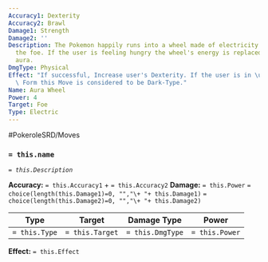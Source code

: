 ```yaml
---
Accuracy1: Dexterity
Accuracy2: Brawl
Damage1: Strength
Damage2: ''
Description: The Pokemon happily runs into a wheel made of electricity that strikes
  the foe. If the user is feeling hungry the wheel's energy is replaced by a dark
  aura.
DmgType: Physical
Effect: "If successful, Increase user's Dexterity. If the user is in \u201CHangry\u201D\
  \ Form this Move is considered to be Dark-Type."
Name: Aura Wheel
Power: 4
Target: Foe
Type: Electric
---
```


#PokeroleSRD/Moves

### `= this.name` 
*`= this.Description`*

**Accuracy:** `= this.Accuracy1` + `= this.Accuracy2`
**Damage:** `= this.Power` `= choice(length(this.Damage1)=0, "","\+ "+ this.Damage1)` `= choice(length(this.Damage2)=0, "","\+ "+ this.Damage2)`

| Type          | Target          | Damage Type          | Power          |
| ------------- | --------------- | ---------------- | -------------- |
| `= this.Type` | `= this.Target` | `= this.DmgType` | `= this.Power` | 

**Effect:** `= this.Effect`